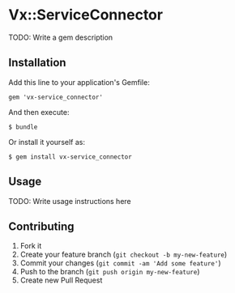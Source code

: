 # Vx::ServiceConnector

TODO: Write a gem description

## Installation

Add this line to your application's Gemfile:

    gem 'vx-service_connector'

And then execute:

    $ bundle

Or install it yourself as:

    $ gem install vx-service_connector

## Usage

TODO: Write usage instructions here

## Contributing

1. Fork it
2. Create your feature branch (`git checkout -b my-new-feature`)
3. Commit your changes (`git commit -am 'Add some feature'`)
4. Push to the branch (`git push origin my-new-feature`)
5. Create new Pull Request

